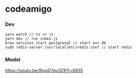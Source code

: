 # codeamigo

### Dev
```
yarn watch // ts => js
yarn dev // run index.js
brew services start postgresql // start our db
sudo redis-server /usr/local/etc/redis.conf // start redis
```

### Model
https://youtu.be/I6ypD7qv3Z8?t=6935
